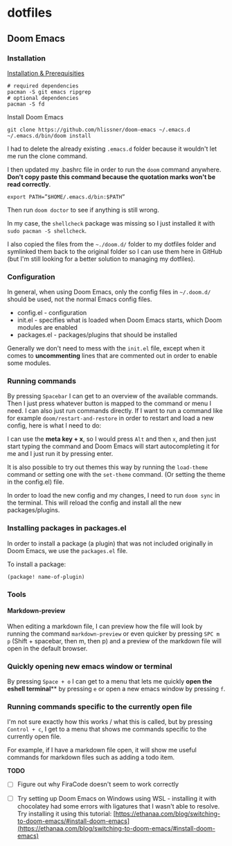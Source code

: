 # dotfiles
## Doom Emacs

### Installation
[Installation & Prerequisities](https://github.com/hlissner/doom-emacs#install)

```
# required dependencies
pacman -S git emacs ripgrep
# optional dependencies
pacman -S fd
```

Install Doom Emacs

```
git clone https://github.com/hlissner/doom-emacs ~/.emacs.d
~/.emacs.d/bin/doom install
```

I had to delete the already existing ```.emacs.d``` folder because it wouldn't let me run the clone command.

I then updated my .bashrc file in order to run the ```doom``` command anywhere. **Don't copy paste this command because the quotation marks won't be read correctly**.

```
export PATH=”$HOME/.emacs.d/bin:$PATH”
```


Then run ```doom doctor``` to see if anything is still wrong. 

In my case, the ```shellcheck``` package was missing so I just installed it with ```sudo pacman -S shellcheck```.

I also copied the files from the ```~./doom.d/``` folder to my dotfiles folder and symlinked them back to the original folder so I can use them here in GitHub (but I'm still looking for a better solution to managing my dotfiles).

### Configuration

In general, when using Doom Emacs, only the config files in ```~/.doom.d/``` should be used, not the normal Emacs config files.

* config.el - configuration
* init.el - specifies what is loaded when Doom Emacs starts, which Doom modules are enabled
* packages.el - packages/plugins that should be installed

Generally we don't need to mess with the ```init.el``` file, except when it comes to **uncommenting** lines that are commented out in order to enable some modules.

### Running commands

By pressing ```Spacebar``` I can get to an overview of the available commands. Then I just press whatever button is mapped to the command or menu I need. I can also just run commands directly. If I want to run a command like for example ```doom/restart-and-restore``` in order to restart and load a new config, here is what I need to do: 

I can use the **meta key + x**, so I would press ```Alt``` and then ```x```, and then just start typing the command and Doom Emacs will start autocompleting it for me and I just run it by pressing enter.

It is also possible to try out themes this way by running the ```load-theme``` command or setting one with the ```set-theme``` command. (Or setting the theme in the config.el) file.

In order to load the new config and my changes, I need to run ```doom sync``` in the terminal. This will reload the config and install all the new packages/plugins.

### Installing packages in packages.el

In order to install a package (a plugin) that was not included originally in Doom Emacs, we use the ```packages.el``` file.

To install a package:

``` emacs-lisp
(package! name-of-plugin)
```

### Tools
#### Markdown-preview

When editing a markdown file, I can preview how the file will look by running the command ```markdown-preview``` or even quicker by pressing ```SPC m p``` (Shift + spacebar, then m, then p) and a preview of the markdown file will open in the default browser.

### Quickly opening new emacs window or terminal

By pressing ```Space + o``` I can get to a menu that lets me quickly **open the eshell terminal**** by pressing ```e``` or open a new emacs window by pressing ```f```. 

### Running commands specific to the currently open file

I'm not sure exactly how this works / what this is called, but by pressing ```Control + c```, I get to a menu that shows me commands specific to the currently open file.

For example, if I have a markdown file open, it will show me useful commands for markdown files such as adding a todo item.

**TODO**

* [ ] Figure out why FiraCode doesn't seem to work correctly 

* [ ] Try setting up Doom Emacs on Windows using WSL - installing it with chocolatey had some errors with ligatures that I wasn't able to resolve. Try installing it using this tutorial:  [https://ethanaa.com/blog/switching-to-doom-emacs/#install-doom-emacs](https://ethanaa.com/blog/switching-to-doom-emacs/#install-doom-emacs)

